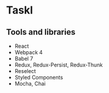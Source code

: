 # Taskl

## Tools and libraries

- React
- Webpack 4
- Babel 7
- Redux, Redux-Persist, Redux-Thunk
- Reselect
- Styled Components
- Mocha, Chai
